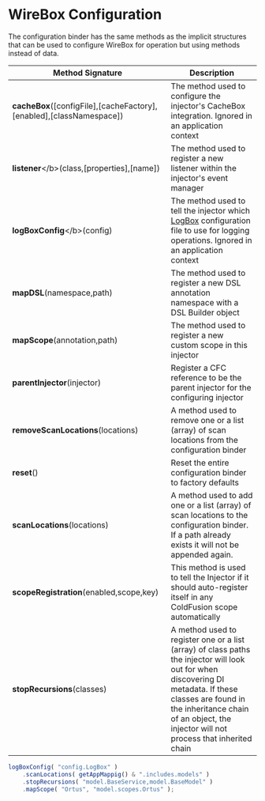 # WireBox Configuration

The configuration binder has the same methods as the implicit structures that can be used to configure WireBox for operation but using methods instead of data.

| Method Signature | Description |
| --- | --- |
| **cacheBox**\(\[configFile\],\[cacheFactory\],\[enabled\],\[classNamespace\]\) | The method used to configure the injector's CacheBox integration. Ignored in an application context |
| **listener**&lt;/b&gt;\(class,\[properties\],\[name\]\) | The method used to register a new listener within the injector's event manager |
| **logBoxConfig**&lt;/b&gt;\(config\) | The method used to tell the injector which [LogBox](https://github.com/ortus/wirebox-documentation/tree/b9a6ae3e91f7dcb74ec7e900e27243e19824cf27/mapping_dsl/wiki/LogBox.cfm) configuration file to use for logging operations. Ignored in an application context |
| **mapDSL**\(namespace,path\) | The method used to register a new DSL annotation namespace with a DSL Builder object |
| **mapScope**\(annotation,path\) | The method used to register a new custom scope in this injector |
| **parentInjector**\(injector\) | Register a CFC reference to be the parent injector for the configuring injector |
| **removeScanLocations**\(locations\) | A method used to remove one or a list \(array\) of scan locations from the configuration binder |
| **reset**\(\) | Reset the entire configuration binder to factory defaults |
| **scanLocations**\(locations\) | A method used to add one or a list \(array\) of scan locations to the configuration binder. If a path already exists it will not be appended again. |
| **scopeRegistration**\(enabled,scope,key\) | This method is used to tell the Injector if it should auto-register itself in any ColdFusion scope automatically |
| **stopRecursions**\(classes\) | A method used to register one or a list \(array\) of class paths the injector will look out for when discovering DI metadata. If these classes are found in the inheritance chain of an object, the injector will not process that inherited chain |

```javascript
logBoxConfig( "config.LogBox" )
    .scanLocations( getAppMappig() & ".includes.models" )
    .stopRecursions( "model.BaseService,model.BaseModel" )
    .mapScope( "Ortus", "model.scopes.Ortus" );
```

